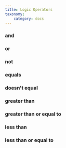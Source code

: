 ```yaml
---
title: Logic Operators
taxonomy:
    category: docs
---
```


### and

### or

### not

### equals

### doesn't equal

### greater than

### greater than or equal to

### less than

### less than or equal to
